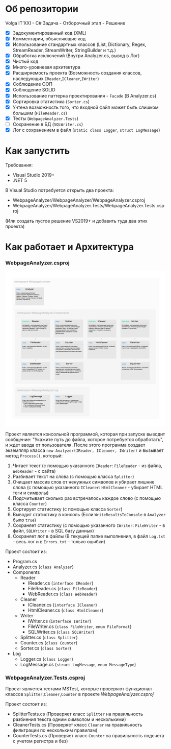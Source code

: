 # Об репозитории
Volga IT’XXI - C# Задача - Отборочный этап - Решение 

- [x] Задокументированный код (XML)
- [x] Комментарии, объясняющие код
- [x] Использование стандартных классов (List, Dictionary, Regex, StreamReader, StreamWriter, StringBuilder и т.д.)
- [x] Обработка исключений (Внутри Analyzer.cs, вывод в Лог)
- [x] Чистый код
- [x] Много-уровневая архитектура
- [x] Расширяемость проекта (Возможность создания классов, наследующих `IReader`,`ICleaner`,`IWriter`)
- [x] Соблюдение ООП
- [x] Соблюдение SOLID
- [x] Использование паттерна проектирования - `Facade` (В Analyzer.cs)
- [x] Сортировка статистика (`Sorter.cs`)
- [x] Учтена возможность того, что входной файл может быть слишком большим (`FileReader.cs`)
- [x] Тесты (`WebpageAnalyzer.Tests`)
- [ ] Сохранение в БД (`SQLWriter.cs`)
- [x] Лог с сохранением в файл (`static class Logger`, `struct LogMessage`)

# Как запустить
Требования:
- Visual Studio 2019+
- .NET 5

В Visual Studio потребуется открыть два проекта:
- WebpageAnalyzer/WebpageAnalyzer/WebpageAnalyzer.csproj
- WebpageAnalyzer/WebpageAnalyzer.Tests/WebpageAnalyzer.Tests.csproj

(Или создать пустое решение VS2019+ и добавить туда два этих проекта)

# Как работает и Архитектура

### WebpageAnalyzer.csproj

![Изображение архитектуры](/ARCHITECTURE.png?raw=true)

Проект является консольной программой, которая при запуске выводит сообщение: "Укажите путь до файла, которое потребуется обработать", и ждет ввода от пользователя.
После этого программа создает экземпляр класса `new Analyzer(IReader, ICleaner, IWriter)` и вызывает метод `Process()`, который:
1. Читает текст (с помощью указанного `IReader`: `FileReader` - из файла, `WebReader` - с сайта)
2. Разбивает текст на слова (с помощью класса `Splitter`)
3. Очищает массив слов от ненужных символов и убирает лишние слова (с помощью указанного `ICleaner`: `HtmlCleaner` - убирает HTML теги и символы)
4. Подсчитывает сколько раз встречалось каждое слово (с помощью класса `Counter`)
4. Сортирует статистику (с помощью класса `Sorter`)
5. Выводит статистику в консоль (Если `WriteResultsToConsole` в `Analyzer` было `true`)
6. Сохраняет статистику (с помощью указанного `IWriter`: `FileWriter` - в файл, `SQLWriter` - в SQL базу данных)
7. Сохраняет лог в файлы (В текущей папке выполнения, в файл `Log.txt` - весь лог и в `Errors.txt` - только ошибки)

Проект состоит из:
- Program.cs
- Analyzer.cs (`class Analyzer`)
- Components
  - Reader
    - IReader.cs (`interface IReader`)
    - FileReader.cs (`class FileReader`)
    - WebReader.cs (`class WebReader`)
  - Cleaner
    - ICleaner.cs (`interface ICleaner`)
    - HtmlCleaner.cs (`class HtmlCleaner`)
  - Writer
    - IWriter.cs (`interface IWriter`)
    - FileWriter.cs (`class FileWriter`, `enum FileFormat`)
    - SQLWriter.cs (`class SQLWriter`)
  - Splitter.cs (`class Splitter`)
  - Counter.cs (`class Counter`)
  - Sorter.cs (`class Sorter`)
- Log
  - Logger.cs (`class Logger`)
  - LogMessage.cs (`struct LogMessage`, `enum MessageType`)

### WebpageAnalyzer.Tests.csproj
Проект является тестами MSTest, которые проверяют функционал классов `Splitter`,`Cleaner`,`Counter` в проекте *WebpageAnalyzer.csproj*

Проект состоит из:
- SplitterTests.cs (Проверяет класс `Splitter` на правильность разбиения текста одним символом и несколькими)
- CleanerTests.cs (Проверяет класс `Cleaner` на правильность фильтрации по нескольким правилам)
- CounterTests.cs (Проверяет класс `Counter` на правильность подсчета с учетом регистра и без)
